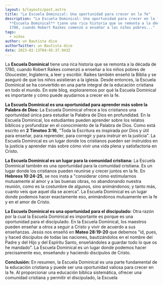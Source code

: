 ```yaml
---
layout: $/layouts/post.astro
title: "La Escuela Dominical: Una oportunidad para crecer en la fe"
description: "La Escuela Dominical: Una oportunidad para crecer en la fe, La
  **Escuela Dominical** tiene una rica historia que se remonta a la década de
  1780, cuando Robert Raikes comenzó a enseñar a los niños pobres..."
tags:
  - niños
author: un Bautista dice
authorTwitter: un Bautista dice
date: 2023-02-13T04:45:37.943Z
---
```

La **Escuela Dominical** tiene una rica historia que se remonta a la década de 1780, cuando Robert Raikes comenzó a enseñar a los niños pobres de Gloucester, Inglaterra, a leer y escribir. Raikes también enseñó la Biblia y se aseguró de que los niños asistieran a la iglesia. Desde entonces, la Escuela Dominical se ha convertido en una parte integral de la educación cristiana en todo el mundo. En este blog, exploraremos por qué la Escuela Dominical es importante y cómo puede ayudarnos a crecer en la fe.

**La Escuela Dominical es una oportunidad para aprender más sobre la Palabra de Dios:** La Escuela Dominical ofrece a los cristianos una oportunidad única para estudiar la Palabra de Dios en profundidad. En la Escuela Dominical, los estudiantes pueden aprender sobre los relatos bíblicos y profundizar en el conocimiento de la Palabra de Dios. Como está escrito en **2 Timoteo 3:16**, "Toda la Escritura es inspirada por Dios y útil para enseñar, para reprender, para corregir y para instruir en la justicia". La Escuela Dominical es un lugar donde los cristianos pueden ser instruidos en la justicia y aprender más sobre cómo vivir una vida plena y satisfactoria en Cristo.

**La Escuela Dominical es un lugar para la comunidad cristiana:** La Escuela Dominical también es una oportunidad para la comunidad cristiana. Es un lugar donde los cristianos pueden reunirse y crecer juntos en la fe. En **Hebreos 10:24-25**, se nos insta a "considerar cómo estimularnos mutuamente al amor y a las buenas obras, no abandonando nuestra reunión, como es la costumbre de algunos, sino animándonos; y tanto más, cuanto veis que aquel día se acerca". La Escuela Dominical es un lugar donde podemos hacer exactamente eso, animándonos mutuamente en la fe y en el amor de Cristo.

**La Escuela Dominical es una oportunidad para el discipulado:** Otra razón por la cual la Escuela Dominical es importante es porque es una oportunidad para el discipulado. En la Escuela Dominical, los maestros pueden enseñar a otros a seguir a Cristo y vivir de acuerdo a sus enseñanzas. Jesús nos enseñó en **Mateo 28:19-20** que debemos "id, pues, y haced discípulos de todas las naciones, bautizándolos en el nombre del Padre y del Hijo y del Espíritu Santo, enseñándoles a guardar todo lo que os he mandado". La Escuela Dominical es un lugar donde podemos hacer precisamente eso, enseñando y haciendo discípulos de Cristo.

**Conclusión:** En resumen, la Escuela Dominical es una parte fundamental de la educación cristiana y puede ser una oportunidad valiosa para crecer en la fe. Al proporcionar una educación bíblica sistemática, ofrecer una comunidad cristiana y permitir el discipulado, la Escuela